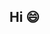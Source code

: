 ## Hi 😄

<!--
**AndrielyMartins/AndrielyMartins** is a ✨ _special_ ✨ repository because its `README.md` (this file) appears on your GitHub profile.


